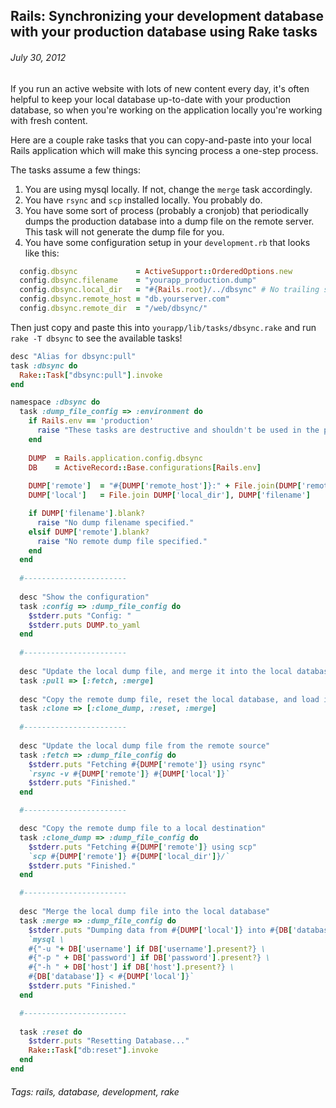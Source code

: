 ## Rails: Synchronizing your development database with your production database using Rake tasks
###### July 30, 2012

If you run an active website with lots of new content every day, it's often helpful to 
keep your local database up-to-date with your production database, so when you're working 
on the application locally you're working with fresh content.

Here are a couple rake tasks that you can copy-and-paste into your local Rails application 
which will make this syncing process a one-step process.

The tasks assume a few things:

1. You are using mysql locally. If not, change the `merge` task accordingly.
2. You have `rsync` and `scp` installed locally. You probably do.
3. You have some sort of process (probably a cronjob) that periodically dumps the production
   database into a dump file on the remote server. This task will not generate the dump file
   for you.
4. You have some configuration setup in your `development.rb` that looks like this:

```ruby
  config.dbsync             = ActiveSupport::OrderedOptions.new
  config.dbsync.filename    = "yourapp_production.dump"
  config.dbsync.local_dir   = "#{Rails.root}/../dbsync" # No trailing slash
  config.dbsync.remote_host = "db.yourserver.com"
  config.dbsync.remote_dir  = "/web/dbsync/"
```

Then just copy and paste this into `yourapp/lib/tasks/dbsync.rake` and run `rake -T dbsync` 
to see the available tasks!

```ruby
desc "Alias for dbsync:pull"
task :dbsync do
  Rake::Task["dbsync:pull"].invoke
end

namespace :dbsync do
  task :dump_file_config => :environment do
    if Rails.env == 'production'
      raise "These tasks are destructive and shouldn't be used in the production environment."
    end
    
    DUMP  = Rails.application.config.dbsync
    DB    = ActiveRecord::Base.configurations[Rails.env]
    
    DUMP['remote']  = "#{DUMP['remote_host']}:" + File.join(DUMP['remote_dir'], DUMP['filename'])
    DUMP['local']   = File.join DUMP['local_dir'], DUMP['filename']

    if DUMP['filename'].blank?
      raise "No dump filename specified."
    elsif DUMP['remote'].blank?
      raise "No remote dump file specified."
    end
  end
  
  #-----------------------
  
  desc "Show the configuration"
  task :config => :dump_file_config do
    $stderr.puts "Config: "
    $stderr.puts DUMP.to_yaml
  end
    
  #-----------------------
    
  desc "Update the local dump file, and merge it into the local database"
  task :pull => [:fetch, :merge]
  
  desc "Copy the remote dump file, reset the local database, and load in the dump file"
  task :clone => [:clone_dump, :reset, :merge]
  
  #-----------------------
  
  desc "Update the local dump file from the remote source"
  task :fetch => :dump_file_config do
    $stderr.puts "Fetching #{DUMP['remote']} using rsync"
    `rsync -v #{DUMP['remote']} #{DUMP['local']}`
    $stderr.puts "Finished."
  end

  #-----------------------

  desc "Copy the remote dump file to a local destination"
  task :clone_dump => :dump_file_config do
    $stderr.puts "Fetching #{DUMP['remote']} using scp"
    `scp #{DUMP['remote']} #{DUMP['local_dir']}/`
    $stderr.puts "Finished."
  end

  #-----------------------
  
  desc "Merge the local dump file into the local database"
  task :merge => :dump_file_config do
    $stderr.puts "Dumping data from #{DUMP['local']} into #{DB['database']}"
    `mysql \
    #{"-u "+ DB['username'] if DB['username'].present?} \
    #{"-p " + DB['password'] if DB['password'].present?} \
    #{"-h " + DB['host'] if DB['host'].present?} \
    #{DB['database']} < #{DUMP['local']}`
    $stderr.puts "Finished."
  end

  #-----------------------
  
  task :reset do
    $stderr.puts "Resetting Database..."
    Rake::Task["db:reset"].invoke
  end
end
```

###### Tags: rails, database, development, rake
